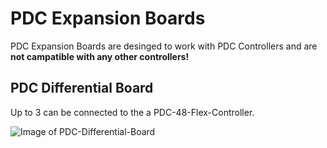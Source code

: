 # PDC Expansion Boards

PDC Expansion Boards are desinged to work with PDC Controllers and are **not campatible with any other controllers!**

## PDC Differential Board

Up to 3 can be connected to the a PDC-48-Flex-Controller. 

![Image of PDC-Differential-Board](https://github.com/open-PDC/BeagleBone-Pixel-Controllers/edit/main/PDC-Expansion-Boards/PDC-Differential-Board.png)
